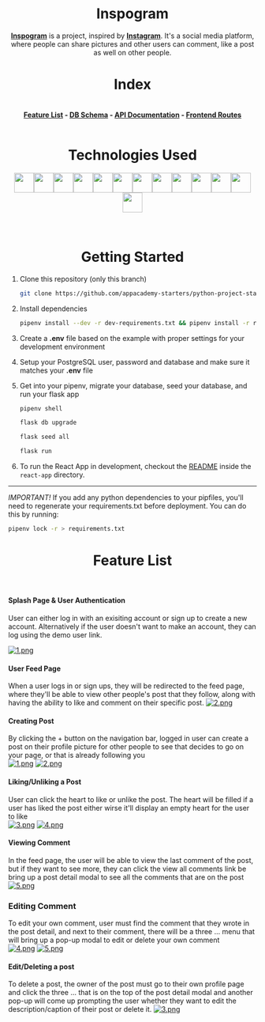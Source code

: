 <h1 align='center' style='font-weight: bold'> Inspogram </h1>
<div>
<p align='center'> <a style='font-weight: bold' href='https://inspogram.herokuapp.com/'>Inspogram</a> is a project, inspired by <a style='font-weight: bold' href='https://www.instagram.com/'>Instagram</a>. It's a social media platform, where people can share pictures and other users can comment, like a post as well on other people. 
</br>
</p>



</div>

<h1 align='center' style='font-weight: bold'> Index </h1>
<br>
<div align='center' style='font-weight: bold'>
 <a href='https://github.com/PeterShinnn/python-group-project/wiki/Feature-List'>Feature List</a> - <a href='https://github.com/PeterShinnn/python-group-project/wiki/Database-Schema'>DB Schema</a> - <a href='https://github.com/PeterShinnn/python-group-project/wiki/API-Routes'>API Documentation</a> - <a href='https://github.com/PeterShinnn/python-group-project/wiki/Frontend-Routes'> Frontend Routes </a>
<br>
</br>
</div>
<div align='center'>
<h1 align='center' style='font-weight: bold'>Technologies Used </h1>
<img src="https://cdn.jsdelivr.net/gh/devicons/devicon/icons/python/python-original.svg" height=40/><img src="https://cdn.jsdelivr.net/gh/devicons/devicon/icons/flask/flask-original.svg" height=40/><img src="https://cdn.jsdelivr.net/gh/devicons/devicon/icons/sqlalchemy/sqlalchemy-original.svg" height=40/><img  src="https://cdn.jsdelivr.net/gh/devicons/devicon/icons/javascript/javascript-original.svg"  height=40/><img src="https://cdn.jsdelivr.net/gh/devicons/devicon/icons/react/react-original.svg" height=40/><img src="https://cdn.jsdelivr.net/gh/devicons/devicon/icons/redux/redux-original.svg" height=40/><img src="https://cdn.jsdelivr.net/gh/devicons/devicon/icons/nodejs/nodejs-plain-wordmark.svg" height=40/><img  src="https://cdn.jsdelivr.net/gh/devicons/devicon/icons/css3/css3-original.svg"  height=40/><img  src="https://cdn.jsdelivr.net/gh/devicons/devicon/icons/html5/html5-original.svg"  height=40/><img  src="https://cdn.jsdelivr.net/gh/devicons/devicon/icons/git/git-original.svg"  height=40/><img src="https://cdn.jsdelivr.net/gh/devicons/devicon/icons/docker/docker-original.svg" height=40/><img  src="https://cdn.jsdelivr.net/gh/devicons/devicon/icons/vscode/vscode-original.svg"  height=40/><img src="https://upload.wikimedia.org/wikipedia/commons/thumb/5/5c/AWS_Simple_Icons_AWS_Cloud.svg/512px-AWS_Simple_Icons_AWS_Cloud.svg.png?20191001220601" height=40/>
</div>
<br>
</br>
<h1 align='center' style='font-weight: bold'> Getting Started </h1>

1. Clone this repository (only this branch)

   ```bash
   git clone https://github.com/appacademy-starters/python-project-starter.git
   ```

2. Install dependencies

      ```bash
      pipenv install --dev -r dev-requirements.txt && pipenv install -r requirements.txt
      ```

3. Create a **.env** file based on the example with proper settings for your
   development environment
4. Setup your PostgreSQL user, password and database and make sure it matches your **.env** file

5. Get into your pipenv, migrate your database, seed your database, and run your flask app

   ```bash
   pipenv shell
   ```

   ```bash
   flask db upgrade
   ```

   ```bash
   flask seed all
   ```

   ```bash
   flask run
   ```

6. To run the React App in development, checkout the [README](./react-app/README.md) inside the `react-app` directory.

***
*IMPORTANT!*
   If you add any python dependencies to your pipfiles, you'll need to regenerate your requirements.txt before deployment.
   You can do this by running:

   ```bash
   pipenv lock -r > requirements.txt
   ```
<h1 align='center' style='font-weight: bold'> Feature List </h1>
<br>

#### Splash Page & User Authentication
User can either log in with an exisiting account or sign up to create a new account. Alternatively if the user doesn't want to make an account, they can log using the demo user link.
<br>

[![1.png](https://i.postimg.cc/qRGDBBTS/1.png)](https://postimg.cc/TLpJC6hJ)

#### User Feed Page
When a user logs in or sign ups, they will be redirected to the feed page, where they'll be able to view other people's post that they follow, along with having the ability to like and comment on their specific post.
[![2.png](https://i.postimg.cc/8zM8v6gr/2.png)](https://postimg.cc/FYrn51R9)

#### Creating Post
By clicking the + button on the navigation bar, logged in user can create a post on their profile picture for other people to see that decides to go on your page, or that is already following you
<br>
[![1.png](https://i.postimg.cc/1t7BzsM3/1.png)](https://postimg.cc/Fdc3Wt2M)
[![2.png](https://i.postimg.cc/BbdCxprW/2.png)](https://postimg.cc/SYf846QV)

#### Liking/Unliking a Post 
User can click the heart to like or unlike the post. The heart will be filled if a user has liked the post either wirse it'll display an empty heart for the user to like
<br>
[![3.png](https://i.postimg.cc/xj5L0xkX/3.png)](https://postimg.cc/Yj4vRxz7)
[![4.png](https://i.postimg.cc/15zw4G6J/4.png)](https://postimg.cc/QVRHyWfT)

#### Viewing Comment
In the feed page, the user will be able to view the last comment of the post, but if they want to see more, they can click the view all comments link be bring up a post detail modal to see all the comments that are on the post
[![5.png](https://i.postimg.cc/gkBRhxHd/5.png)](https://postimg.cc/mtCtf2n6)

### Editing Comment
To edit your own comment, user must find the comment that they wrote in the post detail, and next to their comment, there will be a three ... menu that will bring up a pop-up modal to edit or delete your own comment
<br>
[![4.png](https://i.postimg.cc/brGTDWFH/4.png)](https://postimg.cc/wRpJnfz7)
[![5.png](https://i.postimg.cc/66SzJ6yH/5.png)](https://postimg.cc/bdx11h0b)

#### Edit/Deleting a post
To delete a post, the owner of the post must go to their own profile page and click the three ... that is on the top of the post detail modal and another pop-up will come up prompting the user whether they want to edit the description/caption of their post or delete it.
[![3.png](https://i.postimg.cc/J4kx1wXR/3.png)](https://postimg.cc/tY9W5MDc)


